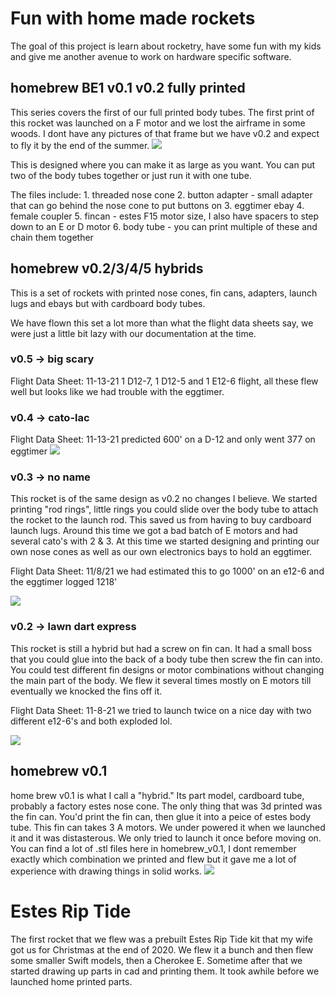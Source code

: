 # Fun with home made rockets 

The goal of this project is learn about rocketry, have some fun with my kids and give me another avenue to work on hardware specific software.

## homebrew BE1 v0.1 v0.2 fully printed 
This series covers the first of our full printed body tubes.  The first print of this rocket was launched on a F motor and we lost the airframe in some woods.  I dont have any pictures of that frame but we have v0.2 and expect to fly it by the end of the summer.
![](img/homebrew_be_v0.1.jpg)

This is designed where you can make it as large as you want.  You can put two of the body tubes together or just run it with one tube.

The files include:
    1. threaded nose cone
    2. button adapter - small adapter that can go behind the nose cone to put buttons on
    3. eggtimer ebay
    4. female coupler
    5. fincan - estes F15 motor size, I also have spacers to step down to an E or D motor
    6. body tube - you can print multiple of these and chain them together

## homebrew v0.2/3/4/5 hybrids

This is a set of rockets with printed nose cones, fin cans, adapters, launch lugs and ebays but with cardboard body tubes.

We have flown this set a lot more than what the flight data sheets say, we were just a little bit lazy with our documentation at the time.

### v0.5 -> big scary 
Flight Data Sheet:
11-13-21 1 D12-7, 1 D12-5 and 1 E12-6 flight, all these flew well but looks like we had trouble with the eggtimer.

### v0.4 -> cato-lac
Flight Data Sheet:
11-13-21 predicted 600' on a D-12 and only went 377 on eggtimer
![](img/homebrew_v0.4_rocketsim.jpg)


### v0.3 -> no name
This rocket is of the same design as v0.2 no changes I believe.  We started printing "rod rings", little rings you could slide over the body tube to attach the rocket to the launch rod.  This saved us from having to buy cardboard launch lugs.  Around this time we got a bad batch of E motors and had several cato's with 2 & 3.  At this time we started designing and printing our own nose cones as well as our own electronics bays to hold an eggtimer.

Flight Data Sheet:
11/8/21 we had estimated this to go 1000' on an e12-6 and the eggtimer logged 1218'

![](img/homebrew_v0.3_rocketsim.jpg)

### v0.2 -> lawn dart express
This rocket is still a hybrid but had a screw on fin can.  It had a small boss that you could glue into the back of a body tube then screw the fin can into. You could test different fin designs or motor combinations without changing the main part of the body.  We flew it several times mostly on E motors till eventually we knocked the fins off it.

Flight Data Sheet:
11-8-21 we tried to launch twice on a nice day with two different e12-6's and both exploded lol.

![](img/homebrew_v0.2_rocketsim.jpg)

## homebrew v0.1
home brew v0.1 is what I call a "hybrid."  Its part model, cardboard tube, probably a factory estes nose cone.  The only thing that was 3d printed was the fin can.  You'd print the fin can, then glue it into a peice of estes body tube.  This fin can takes 3 A motors.  We under powered it when we launched it and it was distasterous.  We only tried to launch it once before moving on.  You can find a lot of .stl files here in homebrew_v0.1, I dont remember exactly which combination we printed and flew but it gave me a lot of experience with drawing things in solid works.
![](img/homebrew_v0.1.jpg)

# Estes Rip Tide 
The first rocket that we flew was a prebuilt Estes Rip Tide kit that my wife got us for Christmas at the end of 2020.  We flew it a bunch and then flew some smaller Swift models, then a Cherokee E.  Sometime after that we started drawing up parts in cad and printing them.  It took awhile before we launched home printed parts.